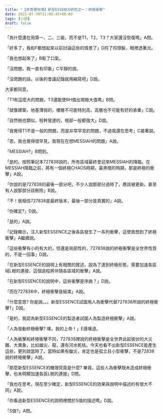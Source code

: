 ```yaml
---
title: "【非真實地場】新型ESSENCE研究之一：終極衝擊"
date: 2021-07-30T11:00:45+08:00
tags: [小說]
draft: false
---
```

「為什麼還在用第一、二、三級，而不是T1，T2，T3？大家還沒恢復嗎」A問。

「好多了，我和F都想起來以前討論這些的情景了」D捋了捋頭髮，眼裡透著光。

「我也想起來了」B鬆了口氣。

「沒問題，我一直有印象」C平靜的說。

「沒問題的話，以後的會議記錄就用縮寫吧」D說。

大家都同意。

「T1有這麼大的問題，T3還能使RH值出現極大值嗎」B問。

「就像建築，地基薄弱的，樓層不可能特別高，高層也不可能有好的承重」C說。

「自然樹也類似，枝幹發達的，根部一般都強大」D說。

「我覺得T1不是一般的問題，而是非常罕見的問題，不過我還在思考」C接著說。

「恩，我也覺得很罕見，我現在在想MESSIAH的問題」A說。

「MESSIAH?」B問到。

「是的。按照筆記本727838說的，所有區域最終會迎來MESSIAH的降臨。在MESSIAH降臨之前，將有一個終極CHAOS時期，最黑暗的時期，那是終極的衝擊」A說。

「你說的是727838的最後一部分吧，不少人說那部分過時了，應該被更新。甚至有人說那部分該刪除」B說。

「不！我相信727838是最終版本，最後一部分是真實的」A說。

「你確定?」D說。

「是的」A說。

「記錄顯示，注入新型ESSENCE之後各區發生了一系列衝擊，這使我想到了終極衝擊」A繼續說。

「這些衝擊有小的有大的，但還是局部性的，727838說的終極衝擊是全世界性質的，不是一回事」D說。

「在新型ESSENCE的說明上有相關的敘述，說為了達到終極形態，需要加速各區域L樹的連接，這個過程將伴隨各區域的衝擊」A說。

「在新型ESSENCE的說明中，這些衝擊是序曲？」D說。

「而在727838中，終極衝擊是結束」A說。

「什麼意思? 你是說。。。新型ESSENCE試圖用人為衝擊代替727838所說的終極衝擊?」D說。

「是的，我認為新型ESSENCE的製造者試圖人為製造終極衝擊」A說。

「人為發動終極衝擊? 噢，我的上帝！」E感嘆道。

「人為衝擊和終極衝擊不同，727838裡說的終極衝擊是全世界此起彼伏的大災難、大異象，比如蝗災、龍，還有河水乾枯。今天也看不出新型ESSENCE能產生這些，更別說當時了。當時如果有蝗災，肯定也是孤立且小型衝擊，不是72838說的終極衝擊」A說。

「那麼新型ESSENCE的機理究竟是什麼? 畢竟，這些人為衝擊既未造成終極衝擊，也未明顯加速各區L樹的連接」D問。

「我也在思考。現在至少確定，新型ESSENCE的效果與說明中描述的有很大不同」A說。

「你看過新型ESSENCE的說明裡關於S值的描述嗎」D說。

「S值?」A問。